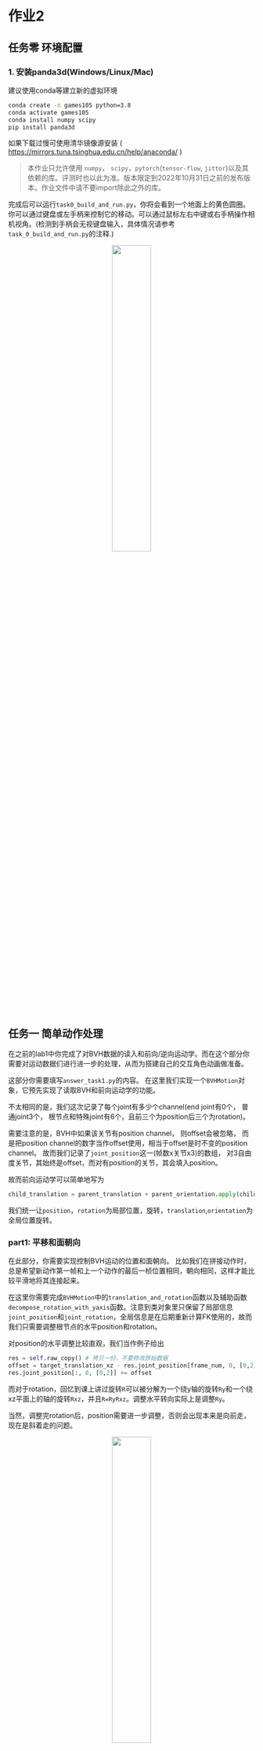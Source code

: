 # 作业2

## 任务零  环境配置

### 1. 安装panda3d(Windows/Linux/Mac)
   
建议使用conda等建立新的虚拟环境
```bash
conda create -n games105 python=3.8
conda activate games105
conda install numpy scipy
pip install panda3d
```
如果下载过慢可使用清华镜像源安装 ( https://mirrors.tuna.tsinghua.edu.cn/help/anaconda/ )

> 本作业只允许使用 `numpy`， `scipy`，`pytorch`(`tensor-flow`, `jittor`)以及其依赖的库。评测时也以此为准。版本限定到2022年10月31日之前的发布版本。作业文件中请不要import除此之外的库。

完成后可以运行`task0_build_and_run.py`，你将会看到一个地面上的黄色圆圈。你可以通过键盘或左手柄来控制它的移动。可以通过鼠标左右中键或右手柄操作相机视角。(检测到手柄会无视键盘输入，具体情况请参考`task_0_build_and_run.py`的注释.)

<p align=center>
<img src='images/task_0.gif' width='40%'> 
</p>

## 任务一 简单动作处理

在之前的lab1中你完成了对BVH数据的读入和前向/逆向运动学。而在这个部分你需要对运动数据们进行进一步的处理，从而为搭建自己的交互角色动画做准备。

这部分你需要填写`answer_task1.py`的内容。 在这里我们实现一个`BVHMotion`对象，它预先实现了读取BVH和前向运动学的功能。 

不太相同的是，我们这次记录了每个joint有多少个channel(end joint有0个， 普通joint3个， 根节点和特殊joint有6个，且前三个为position后三个为rotation)。

需要注意的是，BVH中如果该关节有position channel， 则offset会被忽略， 而是把position channel的数字当作offset使用，相当于offset是时不变的position channel。 故而我们记录了`joint_position`这一(帧数x关节x3)的数组， 对3自由度关节，其始终是offset，而对有position的关节，其会填入position。

故而前向运动学可以简单地写为

```python
child_translation = parent_translation + parent_orientation.apply(child_position)
```

我们统一让`position`，`rotation`为局部位置，旋转，`translation`,`orientation`为全局位置旋转。

### part1: 平移和面朝向

在此部分，你需要实现控制BVH运动的位置和面朝向。 比如我们在拼接动作时，总是希望新动作第一帧和上一个动作的最后一桢位置相同，朝向相同，这样才能比较平滑地将其连接起来。

在这里你需要完成`BVHMotion`中的`translation_and_rotation`函数以及辅助函数`decompose_rotation_with_yaxis`函数。注意到类对象里只保留了局部信息`joint_position`和`joint_rotation`，全局信息是在后期重新计算FK使用的，故而我们只需要调整根节点的水平position和rotation。

对position的水平调整比较直观，我们当作例子给出

```python
res = self.raw_copy() # 拷贝一份，不要修改原始数据
offset = target_translation_xz - res.joint_position[frame_num, 0, [0,2]]
res.joint_position[:, 0, [0,2]] += offset
```

而对于rotation，回忆到课上讲过旋转`R`可以被分解为一个绕y轴的旋转`Ry`和一个绕xz平面上的轴的旋转`Rxz`，并且`R=RyRxz`。调整水平转向实际上是调整`Ry`。

当然，调整完rotation后，position需要进一步调整，否则会出现本来是向前走，现在是斜着走的问题。

<p align=center>
<img src='images/task1_part1.gif' width='40%'> 
</p>

### part2: 动作插值

有时候我们录了向前走路和跑步的动作，这些动作的运动速度是固定的。而现在我们需要新的速度的向前运动，可以通过对已有的动作进行插值得到。

对于两个pose，我们可以用线性插值(lerp)处理局部偏移(joint_position)，用slerp或者nlerp处理局部旋转。

而插值动作时，我们会面临动作长度不一的问题。因为一般走路，跑步动作都是左右脚各迈一次，速度不同必然导致动作时间不同。假设走路，跑步的速度为v1,v2，动作帧数为n1,n2。那么如果想获得速度为v3的动作，左右脚各迈一次的时间为

$$
n = \frac{w_1*v_1*n_1+w_2*v_2*n_2}{v}
$$

其中w为混合权重

$$
w_1 = \frac{v_2-v}{v_2-v_1}
$$

那么我们做插值时，新动作的n/2帧处应该用走路的n1/2帧和跑步的n2/2帧进行混合。混合系数同样为上述w。详情可以参考GAMES104(如下图)

<p align=center>
<img src='images/task1_part2.png' width='80%'>
</p>

在知晓上面内容以后，请完成`blend_two_motions`函数。我们已经把$n$和混合系数为你算好并当作输入。
<p align=center>
<img src='images/task1_part2.gif' width='40%'>
</p>


### part3：制作循环动画

我们提供的走路/跑步动画为左右脚各迈一步。那么如何获取一直向前走的动画呢？很简单，把它复制一次然后把新的动画初始位置与它原本的末尾位置对齐即可(使用part1的函数)。

然而，这个动作只是从长动作截取的一段，并不是一个完美的循环动画，直接的拼接会导致内容的突变。

故而如何把一个差不多循环的动作变成循环动作？其实就是尽可能把原本的首尾差异抹平，并均摊到其他帧。可以阅读并参考[Creating Looping Animations from Motion Capture](https://theorangeduck.com/)。

<p align=center>
<img src='images/task1_part31.png' width='50%'>
<img src='images/task1_part3.png' width='50%'>
</p>

由于比较复杂又较为重要，我们为大家提前写好了一个版本`build_loop_motion`。作业中可以不用自己实现。但是如果感兴趣可以尝试一下。

你可以尝试注释`part3_build_loop`中的`motion=build_loop_motion(motion)`来观察不同。调节`ShowBVHUpdate`中的`speed_inv`可以调节播放速度。

### part4: 动作拼接

接下来一个问题是如何衔接两个动作，比如自然地从走路到跑步？

由于局部旋转不同，直接的拼接必然导致肉眼可见的突变。故而需要使用课上讲的blend方法从一个动作平滑地过渡到另一个动作。

<p align=center>
<img src='images/task1_part4.png' width='50%'>
</p>

你需要实现`concatenate_two_motions`函数。函数输入的`mix_frame1`表示动作1的开始转移的帧数，mix_time表示转移用了几帧。实际上除了linear blend， Inertialize等方法也可以用于动作的拼接，并且不需要mix_time参数，我们不限定方法，最终会根据连接的平滑性和动作质量评分。


<p align=center>
<img src='images/task1_part4.gif' width='40%'>
</p>

## 任务二 可交互角色动画
这一部分将实现一个可交互的角色动画，即通过动作捕捉数据的插值、拼接和组合等方式，实现虚拟角色根据键盘/手柄的控制进行相应的动作。你需要完成的代码在`answer_task2.py`，实现后，运行`task2_interactive_character.py`查看效果。

在这一部分你需要实现一个可交互的角色动画控制器。通过我们包装好的控制器(如task0所示)，你会获得用户输入的希望的速度，面朝向等等信息，你的角色需要根据这些信息来动态调整自己的运动。

为了简单，我们只考虑角色的站立和走路。同时我们也实现了跑步的输入映射，你可以尝试实现跑步。

由于方法各异，评分标准按照动作连续性，响应速度与准确性，动作自然程度进行评分。

- 通过： 能够响应输入，但是上面评分标准中有一项或以上有较大缺陷
- 良好： 上述评分标准无较大缺陷，或缺陷不明显(如较小的脚底打滑等)
- 优秀： 上述评分标准无缺陷，并在某一方面效果十分良好

以下列出一些可能的思路:
### 简单的拼接/状态机

一种最简单的实现方式是根据用户输入在虚拟角色正在播放的动作捕捉数据上拼接新动作，例如当用户按下左转方向键时，程序将一段向左转的动作捕捉数据的初始位置和朝向与虚拟角色当前的状态对齐，再将这段处理过的动作数据拼接到当前播放的数据之后，从而实现通过用户输入控制虚拟角色行进方向。需要注意的是，拼接新动作时角色的姿态可能会有跳变，需要用插值等方式进行平滑。

进阶一些的方法是构建一个状态机，即一个动作图模型表示虚拟角色的动作和动作之间的切换，图中每个节点表示一种动作，例如站立、走路、跑步等，图中的每条边表示两个动作之间的切换。在有了动作捕捉数据后，我们可以把每一小段动作作为节点，并设计相邻节点之间的切换过程，例如用插值将走路动作平滑地切换为跑步动作。当动作图构建完成后，就可以用键盘/手柄控制虚拟角色从当前节点切换到相邻节点，从而实现可交互的角色动画生成。关于动作图模型，可以参考Motion Graphs[Kovar, Lucas, Michael Gleicher, and Frédéric Pighin. "Motion graphs." ACM SIGGRAPH 2008 classes. 2008. 1-10.]。


### Motion Matching

在有长motion的情况下，Motion Matching方法不需要对动作进行切割，也不需要自己定义动作转移，故而实现起来实际上更为简单。

一个非常好的Motion Matching实现[Toturial](https://theorangeduck.com/page/code-vs-data-driven-displacement)和对应[代码仓库](https://github.com/orangeduck/Motion-Matching)。

一些小Tips:
- 为了实现博文里的效果，你可能需要提取`Simulation Bone`来当作根节点。但这个很容易通过对BVHMotion的修改实现。你可以让controller跟着Simulation Bone走来观看simulation bone提取的位置旋转是否准确。
- 速度和角速度是非常重要的动作特征，一般通过有限差分计算得到。在构建循环动作时我们在`smooth_utils`里给出了计算角速度的方法以供参考。
- Motion Matching需要手动让动作转移更加平滑，也即[Inertialization](https://theorangeduck.com/page/spring-roll-call#inertialization)的方法。其中需要的damped spring我们在`smooth_utils`里给出了一个实现。

一个简易的Motion Matching:
<p align=center>
<img src='images/motion_matching.gif' width='40%'>
</p>


### Learning-based 方法

如果在繁杂的手工定义和玄学的炼丹中你更能接受后者的话，那么learning-based方法可能是一个好的选择。

同课程第六讲所展示的那样，你需要学习合理的动作的`分布`，并将其和用户输入对应起来。

能够实现交互角色动画的learnning方法有很多，我们简单列出一些：

- [Phase-Functioned Neural Networks for Character Control](https://github.com/sreyafrancis/PFNN)
- [Character Controllers using Motion VAEs](https://github.com/electronicarts/character-motion-vaes) 
- [Learned Motion Matching](https://github.com/orangeduck/Motion-Matching)

### 动作数据

在`motion_material`文件夹我们提供一些基本的动作数据。包含一些短motion和两个长motion。你可以使用blender等软件查看长motion，并剪辑出需要的短motion。

短motion:
- idle: 站立不动
- walk_forward: 向前走两步，先右脚后左脚
- run_forward： 向前跑两步，先右脚后左脚
- walkF: 向前走四步，首尾的局部动作是loop的
- walk_and_turn_left： 走两步然后向左转
- walk_and_turn_right： 走两步然后向右转，由上一个动作镜像得到

长motion主要是walk,run和他们对应的镜像版本。我们提供kinematic和physics两个版本。前者由动捕数据重定向得到。后者是使用[Supertrack](https://montreal.ubisoft.com/en/supertrack-motion-tracking-for-physically-simulated-characters-using-supervised-learning/)方法在物理环境中重现一遍。后者的好处是不会有地面穿透，脚底打滑等非物理问题。缺点是动作比较保守，且有时候会抖动(双臂平举时比较明显)。可以根据需要进行选取。


## 提交

需要提交的文件是`answer_task1.py`和`answer_task2.py`。 如果是learning-based需要提交一个预训练好的模型。如果自己切割了一些bvh需要上传可以一起上传。如果文件过大可以附加链接。但是尽量不要太大避免助教无法从网盘成功下载。。。

如有问题或Bug，可以在issue，QQ群和我们的[课程讨论版](https://github.com/GAMES-105/GAMES-105/discussions)内进行讨论。
